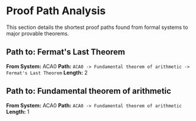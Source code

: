 # Proof Path Analysis

This section details the shortest proof paths found from formal systems to major provable theorems.

## Path to: Fermat's Last Theorem

**From System:** ACA0
**Path:** `ACA0 -> Fundamental theorem of arithmetic -> Fermat's Last Theorem`
**Length:** 2

## Path to: Fundamental theorem of arithmetic

**From System:** ACA0
**Path:** `ACA0 -> Fundamental theorem of arithmetic`
**Length:** 1

